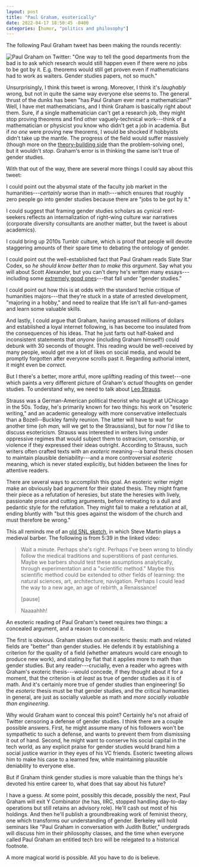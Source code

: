 ```yaml
---
layout: post
title: "Paul Graham, esoterically"
date: 2022-04-17 18:50:45 -0400
categories: [humor, "politics and philosophy"]
---
```


The following Paul Graham tweet has been making the rounds recently:

![Paul Graham on Twitter: "One way to tell the good departments from the bad is to ask which
research would still happen even if there were no jobs to be got by it. E.g. theorems would still
get proven even if mathematicians had to work as waiters. Gender studies papers, not so
much."](/assets/images/graham_departments.png)

Unsurprisingly, I think this tweet is wrong. Moreover, I think it's *laughably* wrong, but not in
quite the same way everyone else seems to. The general thrust of the dunks has been "has Paul Graham
ever *met* a mathematician?" Well, I have met mathematicians, and I think Graham is basically right
about them. Sure, if a single mathematician can't get a research job, they might stop proving
theorems and find other vaguely-technical work---think of a mathematician or physicist you know who
didn't get a job in academia. But if *no one* were proving new theorems, I would be shocked if
hobbyists didn't take up the mantle. The progress of the field would suffer massively (though more
on the [theory-building side](https://www.dpmms.cam.ac.uk/~wtg10/2cultures.pdf) than the
problem-solving one), but it wouldn't *stop*. Graham's error is in thinking the same isn't true of
gender studies.

With that out of the way, there are several more things I could say about this tweet:

I could point out the abysmal state of the faculty job market in the humanities---*certainly* worse
than in math---which ensures that roughly zero people go into gender studies because there are
"jobs to be got by it."

I could suggest that framing gender studies scholars as cynical rent-seekers reflects an
internalization of right-wing culture war narratives (corporate diversity consultants are another
matter, but the tweet is about academics).

I could bring up 2010s Tumblr culture, which is proof that people will devote staggering amounts of
their spare time to debating the ontology of gender.

I could point out the well-established fact that Paul Graham reads Slate Star Codex, so *he should
know better than to make this argument*. Say what you will about Scott Alexander, but you can't deny
he's written many essays---including some [extremely good
ones](https://slatestarcodex.com/2014/11/21/the-categories-were-made-for-man-not-man-for-the-categories/)---that
fall under "gender studies."

I could point out how this is at odds with the standard techie critique of humanities majors---that
they're stuck in a state of arrested development, "majoring in a hobby," and need to realize that
life isn't all fun-and-games and learn some valuable skills.

And lastly, I could argue that Graham, having amassed millions of dollars and established a loyal
internet following, is has become too insulated from the consequences of his ideas. That he just
farts out half-baked and inconsistent statements that *anyone* (including Graham himself!) could
debunk with 30 seconds of thought. This reading would be well-received by many people, would get me
a lot of likes on social media, and would be promptly forgotten after everyone scrolls past it.
Regarding authorial intent, it might even be *correct*.

But I there's a better, more artful, more uplifting reading of this tweet---one which paints a very
different picture of Graham's *actual* thoughts on gender studies. To understand why, we need to
talk about [Leo Strauss](https://en.wikipedia.org/wiki/Leo_Strauss).

Strauss was a German-American political theorist who taught at UChicago in the 50s. Today, he's
primarily known for two things: his work on "esoteric writing," and an academic genealogy with more
conservative intellectuals than a Bozell--Buckley family reunion. The latter will have to wait for
another time (oh *man,* will we get to the Straussians), but for now I'd like to discuss
esotericism. Strauss was interested in writers living under oppressive regimes that would subject
them to ostracism, censorship, or violence if they expressed their ideas outright. According to
Strauss, such writers often crafted texts with an *exoteric* meaning---a banal thesis chosen to
maintain plausible deniability---and a more controversial *esoteric* meaning, which is never stated
explicitly, but hidden between the lines for attentive readers.

There are several ways to accomplish this goal. An esoteric writer might make an obviously bad
argument for their stated thesis. They might frame their piece as a refutation of heresies, but
state the heresies with lively, passionate prose and cutting arguments, before retreating to a dull
and pedantic style for the refutation. They might fail to make a refutation at all, ending bluntly
with "but this goes against the wisdom of the church and must therefore be wrong."

This all reminds me of an [old SNL sketch](https://www.youtube.com/watch?v=edIi6hYpUoQ), in which
Steve Martin plays a medieval barber. The following is from 5:39 in the linked video:

> Wait a minute. Perhaps she's right. Perhaps I've been wrong to blindly follow the medical
> traditions and superstitions of past centuries. Maybe we barbers should test these assumptions
> analytically, through experimentation and a "scientific method." Maybe this scientific method
> could be extended to other fields of learning: the natural sciences, art, architecture,
> navigation. Perhaps I could lead the way to a new age, an age of rebirth, a Renaissance!
>
> \[pause\]
>
> Naaaahhh!

An esoteric reading of Paul Graham's tweet requires two things: a concealed argument, and a reason
to conceal it.

The first is obvious. Graham stakes out an exoteric thesis: math and related fields are "better"
than gender studies. He defends it by establishing a criterion for the quality of a field (whether
amateurs would care enough to produce new work), and stating by fiat that it applies more to math
than gender studies. But any reader---crucially, even a reader who agrees with Graham's exoteric
thesis---would concede, if they thought about it for a moment, that the criterion is *at least* as
true of gender studies as it is of math. And it's certainly more true of gender studies than
engineering! So the *esoteric* thesis must be that gender studies, and the critical humanities in
general, are just as socially valueble as math and *more socially valuable than engineering*.

Why would Graham want to conceal this point? Certainly he's not afraid of Twitter censoring a
defense of gender studies. I think there are a couple possible answers. First, he might assume many
of his followers won't be sympathetic to such a defense, and wants to prevent them from dismissing
it out of hand. Second, he might want to conserve his social capital in the tech world, as any
explicit praise for gender studies would brand him a social justice warrior in they eyes of his VC
friends. Esoteric tweeting allows him to make his case to a learned few, while maintaining plausible
deniability to everyone else.

But if Graham think gender studies is more valuable than the things he's devoted his entire career
to, what does that say about his future?

I have a guess. At some point, possibly this decade, possibly the next, Paul Graham will exit Y
Combinator (he has, IIRC, stopped handling day-to-day operations but still retains an advisory
role). He'll cash out most of his holdings. And then he'll publish a groundbreaking work of feminist
theory, one which transforms our understanding of gender. Berkeley will hold seminars like "Paul
Graham in conversation with Judith Butler," undergrads will discuss him in their philosophy classes,
and the time when everyone called Paul Graham an entitled tech bro will be relegated to a historical
footnote.

A more magical world is possible. All you have to do is believe.

